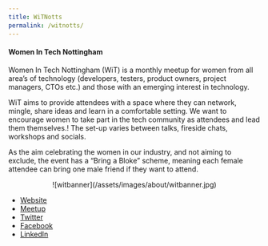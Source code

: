 ```yaml
---
title: WiTNotts
permalink: /witnotts/
---
```


#### Women In Tech Nottingham
Women In Tech Nottingham (WiT) is a monthly meetup for women from all area’s of technology (developers, testers, product owners, project managers, CTOs etc.) and those with an emerging interest in technology. 

WiT aims to provide attendees with a space where they can network, mingle, share ideas and learn in a comfortable setting. We want to encourage women to take part in the tech community as attendees and lead them themselves.! The set-up varies between talks, fireside chats, workshops and socials.

As the aim celebrating the women in our industry, and not aiming to exclude, the event has a “Bring a Bloke” scheme, meaning each female attendee can bring one male friend if they want to attend. 


<div style="text-align:center" markdown="1">
![witbanner](/assets/images/about/witbanner.jpg)
</div>

* [Website](www.womenintechnotts.co.uk)
* [Meetup](https://www.meetup.com/Women-In-Tech-Nottingham)
* [Twitter](https://twitter.com/WIT_Notts)
* [Facebook](https://www.facebook.com/WITNottingham/)
* [LinkedIn](https://www.linkedin.com/groups/Women-In-Tech-Nottingham-8574493/about)
